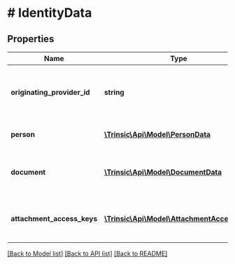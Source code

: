 # # IdentityData

## Properties

Name | Type | Description | Notes
------------ | ------------- | ------------- | -------------
**originating_provider_id** | **string** | The ID of the integration from which this data originated (eg \&quot;yoti\&quot;, \&quot;clear\&quot;) | [optional]
**person** | [**\Trinsic\Api\Model\PersonData**](PersonData.md) | Identity data of the individual who was verified | [optional]
**document** | [**\Trinsic\Api\Model\DocumentData**](DocumentData.md) | Identity data of the document involved in verification, if relevant | [optional]
**attachment_access_keys** | [**\Trinsic\Api\Model\AttachmentAccessKeys**](AttachmentAccessKeys.md) | Attachment Access Keys for attachments (eg document / selfie images) | [optional]

[[Back to Model list]](../../README.md#models) [[Back to API list]](../../README.md#endpoints) [[Back to README]](../../README.md)
